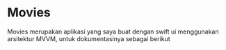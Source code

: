 # Movies


Movies merupakan aplikasi yang saya buat dengan swift ui menggunakan arsitektur MVVM, untuk dokumentasinya sebagai berikut


